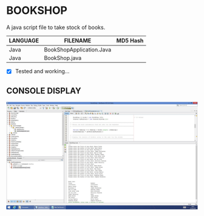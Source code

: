 # BOOKSHOP 
A java script file to take stock of books.

| LANGUAGE | FILENAME | MD5 Hash |
|------    |------    | -------  |
| Java | BookShopApplication.Java |  |
| Java | BookShop.java | |

- [x] Tested and working...

## CONSOLE DISPLAY
![Screenshot](BookShop.jpg)


